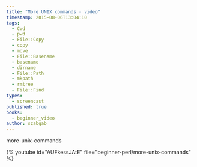 ```yaml
---
title: "More UNIX commands - video"
timestamp: 2015-08-06T13:04:10
tags:
  - Cwd
  - pwd
  - File::Copy
  - copy
  - move
  - File::Basename
  - basename
  - dirname
  - File::Path
  - mkpath
  - rmtree
  - File::Find
types:
  - screencast
published: true
books:
  - beginner_video
author: szabgab
---
```



more-unix-commands


{% youtube id="AUFkessJAtE" file="beginner-perl/more-unix-commands" %}
